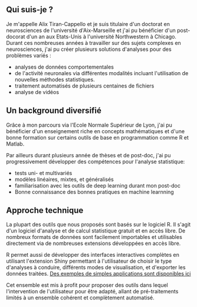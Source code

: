 
## Qui suis-je ?
Je m'appelle Alix Tiran-Cappello et je suis titulaire d'un doctorat en neurosciences de l'université d'Aix-Marseille et j'ai pu bénéficier d'un post-docorat d'un an aux Etats-Unis à l'université Northwestern à Chicago. Durant ces nombreuses années à travailler sur des sujets complexes en neurosciences, j'ai pu créer plusieurs solutions d'analyses pour des problèmes variés : 
  - analyses de données comportementales
  - de l'activité neuronales via différentes modalités incluant l'utilisation de nouvelles méthodes statistiques.
  - traitement automatisés de plusieurs centaines de fichiers
  - analyse de vidéos

##  Un background diversifié
Grâce à mon parcours via l'Ecole Normale Supérieur de Lyon, j'ai pu bénéficier d'un enseignement riche en concepts mathématiques et d'une bonne formation sur certains outils de base en programmation comme R et Matlab.

Par ailleurs durant plusieurs année de thèses et de post-doc, j'ai pu progressivement développer des compétences pour l'analyse statistique:
  - tests uni- et multivariés
  - modèles linéaires, mixtes, et généralisés
  - familiarisation avec les outils de deep learning durant mon post-doc
  - Bonne connaissance des bonnes pratiques en machine learnning

## Approche technique
La plupart des outils que nous proposés sont basés sur le logiciel R. Il s'agit d'un logiciel d'analyse et de calcul statistique gratuit et en accès libre. De nombreux formats de données sont facilement importables et utilisables directement via de nombreuses extensions développées en accès libre.

R permet aussi de développer des interfaces interactives complètes en utilisant l'extension Shiny permettant à l'utilisateur de choisir le type d'analyses à conduire, différents modes de visualisation, et d'exporter les données traitées. [Des exemples de simples applications sont disponibles ici](https://site.atc-data.fr/shiny/)

Cet ensemble est mis à profit pour proposer des outils dans lequel l'intervention de l'utilisateur pour être adapté, allant de pré-traitements limités à un ensemble cohérent et complètement automatisé.